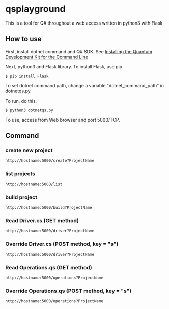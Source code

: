 # qsplayground
This is a tool for Q# throughout a web access written in python3 with Flask

## How to use

First, install dotnet command and Q# SDK. See 
[Installing the Quantum Development Kit for the Command Line](https://docs.microsoft.com/en-us/quantum/install-guide/command-line?view=qsharp-preview)

Next, python3 and Flask library.
To install Flask, use pip.

    $ pip install Flask

To set dotnet command path, change a variable "dotnet_command_path" in dotnetqs.py.

To run, do this.

    $ python3 dotnetqs.py

To use, access from Web browser and port 5000/TCP.

## Command

### create new project
    http://hostname:5000/create?ProjectName

### list projects
    http://hostname:5000/list

### build project
    http://hostname:5000/build?ProjectName

### Read Driver.cs (GET method)
    http://hostname:5000/driver?ProjectName

### Override Driver.cs (POST method, key = "s")
    http://hostname:5000/driver?ProjectName

### Read Operations.qs (GET method)
    http://hostname:5000/operations?ProjectName

### Override Operations.qs (POST method, key = "s")
    http://hostname:5000/operations?ProjectName

